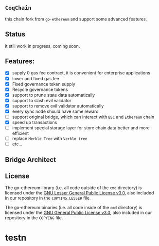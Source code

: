 ## `CoqChain`

this chain fork from `go-ethereum` and support some advanced features.

## Status

it still work in progress, coming soon.

## Features:

- [x] supply 0 gas fee contract, it is convenient for enterprise applications
- [x] lower and fixed gas fee
- [x] Fixed governance token supply
- [x] Recycle governance tokens
- [x] support to prune state data automatically
- [x] support to slash evil validator
- [x] support to remove evil validator automatically
- [x] every sync node should have some reward
- [ ] support original bridge, which can interact with `BSC` and `Ethereum` chain
- [x] speed up transactions
- [ ] implement special storage layer for store chain data better and more efficient
- [ ] replace `Merkle Tree` with `Verkle tree`
- [ ] etc...

## Bridge Architect



  



## License

The go-ethereum library (i.e. all code outside of the `cmd` directory) is licensed under the
[GNU Lesser General Public License v3.0](https://www.gnu.org/licenses/lgpl-3.0.en.html),
also included in our repository in the `COPYING.LESSER` file.

The go-ethereum binaries (i.e. all code inside of the `cmd` directory) is licensed under the
[GNU General Public License v3.0](https://www.gnu.org/licenses/gpl-3.0.en.html), also
included in our repository in the `COPYING` file.
# testn
